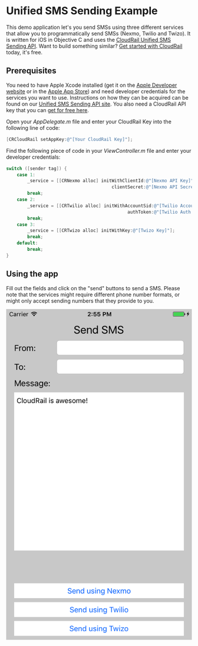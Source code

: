 # Unified SMS Sending Example

This demo application let's you send SMSs using three different services that allow you to programmatically send SMSs (Nexmo, Twilio and Twizo).
It is written for iOS in Objective C and uses the [CloudRail Unified SMS Sending API](https://cloudrail.com/integrations/interfaces/SMS;platformId=ObjectiveC). Want to build something similar? [Get started with CloudRail](https://cloudrail.com/signup) today, it's free.

## Prerequisites


You need to have Apple Xcode installed (get it on the [Apple Developer website](https://developer.apple.com/xcode/) or in the [Apple App Store](https://itunes.apple.com/de/app/xcode/id497799835?mt=12)) and need developer credentials for the services you want to use. Instructions on how they can be acquired can be found on our [Unified SMS Sending API site](https://cloudrail.com/integrations/interfaces/SMS;platformId=ObjectiveC;serviceIds=Nexmo%2CTwilio%2CTwizo). You also need a CloudRail API key that you can [get for free here](https://cloudrail.com/signup).

Open your *AppDelegate.m* file and enter your CloudRail Key into the following line of code:

```objectivec
[CRCloudRail setAppKey:@"[Your CloudRail Key]"];
```

Find the following piece of code in your *ViewController.m* file and enter your developer credentials:

```objectivec
switch ([sender tag]) {
    case 1:
        _service = [[CRNexmo alloc] initWithClientId:@"[Nexmo API Key]"
                                        clientSecret:@"[Nexmo API Secret]"];
        break;
    case 2:
        _service = [[CRTwilio alloc] initWithAccountSid:@"[Twilio Account SID]"
                                              authToken:@"[Twilio Auth Token]"];
        break;
    case 3:
        _service = [[CRTwizo alloc] initWithKey:@"[Twizo Key]"];
        break;
    default:
        break;
}
```

## Using the app

Fill out the fields and click on the "send" buttons to send a SMS. Please note that the services might require different phone number formats, or might only accept sending numbers that they provide to you. 

![screenhot](https://github.com/CloudRail/cloudrail.github.io/raw/master/img/ios_demo_unified_sms.png)